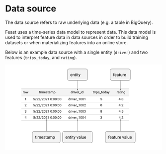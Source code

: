 # Data source

The data source refers to raw underlying data \(e.g. a table in BigQuery\). 

Feast uses a time-series data model to represent data. This data model is used to interpret feature data in data sources in order to build training datasets or when materializing features into an online store.

Below is an example data source with a single entity \(`driver`\) and two features \(`trips_today`, and `rating`\).

![Ride-hailing data source](../../../.gitbook/assets/image%20%2816%29.png)



